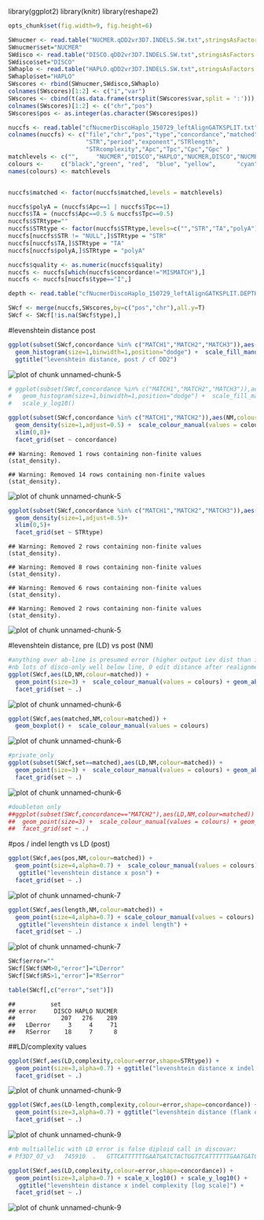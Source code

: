 library(ggplot2)
library(knitr)
library(reshape2)

```r
opts_chunk$set(fig.width=9, fig.height=6)
```


```r
SWnucmer <- read.table("NUCMER.qDD2vr3D7.INDELS.SW.txt",stringsAsFactors = F,sep='\t',header=T)
SWnucmer$set="NUCMER"
SWdisco <- read.table("DISCO.qDD2vr3D7.INDELS.SW.txt",stringsAsFactors = F,sep='\t',header=T)
SWdisco$set="DISCO"
SWhaplo <- read.table("HAPLO.qDD2vr3D7.INDELS.SW.txt",stringsAsFactors = F,sep='\t',header=T)
SWhaplo$set="HAPLO"
SWscores <- rbind(SWnucmer,SWdisco,SWhaplo)
colnames(SWscores)[1:2] <- c("i","var")
SWscores <- cbind(t(as.data.frame(strsplit(SWscores$var,split = ':'))),SWscores)
colnames(SWscores)[1:2] <- c("chr","pos")
SWscores$pos <- as.integer(as.character(SWscores$pos))
```


```r
nuccfs <- read.table("cfNucmerDiscoHaplo_150729_leftAlignGATKSPLIT.txt",sep="\t",stringsAsFactors = F)
colnames(nuccfs) <- c("file","chr","pos","type","concordance","matched","quality","length","alleles","complexity",
                      "STR","period","exponent","STRlength",
                      "STRcomplexity","Apc","Tpc","Cpc","Gpc" )
matchlevels <- c("",     "NUCMER","DISCO","HAPLO","NUCMER,DISCO","NUCMER,HAPLO","DISCO,HAPLO","NUCMER,DISCO,HAPLO")
colours <-     c("black","green", "red",  "blue", "yellow",      "cyan",        "magenta",     "white")
names(colours) <- matchlevels


nuccfs$matched <- factor(nuccfs$matched,levels = matchlevels)

nuccfs$polyA = (nuccfs$Apc==1 | nuccfs$Tpc==1)
nuccfs$TA = (nuccfs$Apc==0.5 & nuccfs$Tpc==0.5)
nuccfs$STRtype=""
nuccfs$STRtype <- factor(nuccfs$STRtype,levels=c("","STR","TA","polyA"))
nuccfs[nuccfs$STR != "NULL",]$STRtype = "STR"
nuccfs[nuccfs$TA,]$STRtype = "TA"
nuccfs[nuccfs$polyA,]$STRtype = "polyA"

nuccfs$quality <- as.numeric(nuccfs$quality)
nuccfs <- nuccfs[which(nuccfs$concordance!="MISMATCH"),]
nuccfs <- nuccfs[nuccfs$type=="I",]
```


```r
depth <- read.table("cfNucmerDiscoHaplo_150729_leftAlignGATKSPLIT.DEPTH.txt",sep="\t",stringsAsFactors = F,header=T)
```


```r
SWcf <- merge(nuccfs,SWscores,by=c("pos","chr"),all.y=T)
SWcf <- SWcf[!is.na(SWcf$type),]
```


#levenshtein distance post

```r
ggplot(subset(SWcf,concordance %in% c("MATCH1","MATCH2","MATCH3")),aes(NM,fill=set)) + 
  geom_histogram(size=1,binwidth=1,position="dodge") +  scale_fill_manual(values = colours) +
  ggtitle("levenshtein distance, post / cf DD2")
```

![plot of chunk unnamed-chunk-5](figure/unnamed-chunk-5-1.png) 

```r
# ggplot(subset(SWcf,concordance %in% c("MATCH1","MATCH2","MATCH3")),aes(NM,fill=set)) + 
#   geom_histogram(size=1,binwidth=1,position="dodge") +  scale_fill_manual(values = colours) +
#   scale_y_log10()

ggplot(subset(SWcf,concordance %in% c("MATCH1","MATCH2")),aes(NM,colour=matched)) + 
  geom_density(size=1,adjust=0.5) +  scale_colour_manual(values = colours) +
  xlim(0,8)+
  facet_grid(set ~ concordance)
```

```
## Warning: Removed 1 rows containing non-finite values (stat_density).
```

```
## Warning: Removed 14 rows containing non-finite values (stat_density).
```

![plot of chunk unnamed-chunk-5](figure/unnamed-chunk-5-2.png) 

```r
ggplot(subset(SWcf,concordance %in% c("MATCH1","MATCH2","MATCH3")),aes(NM,colour=STRtype)) + 
  geom_density(size=1,adjust=0.5)+
  xlim(0,5)+
  facet_grid(set ~ STRtype)
```

```
## Warning: Removed 2 rows containing non-finite values (stat_density).
```

```
## Warning: Removed 8 rows containing non-finite values (stat_density).
```

```
## Warning: Removed 6 rows containing non-finite values (stat_density).
```

```
## Warning: Removed 2 rows containing non-finite values (stat_density).
```

![plot of chunk unnamed-chunk-5](figure/unnamed-chunk-5-3.png) 


#levenshtein distance, pre (LD) vs post (NM)

```r
#anything over ab-line is presumed error (higher output Lev dist than input)
#nb lots of disco-only well below line, 0 edit distance after realignment
ggplot(SWcf,aes(LD,NM,colour=matched)) + 
  geom_point(size=3) +  scale_colour_manual(values = colours) + geom_abline() +
  facet_grid(set ~ .)
```

![plot of chunk unnamed-chunk-6](figure/unnamed-chunk-6-1.png) 

```r
ggplot(SWcf,aes(matched,NM,colour=matched)) + 
  geom_boxplot() +  scale_colour_manual(values = colours)
```

![plot of chunk unnamed-chunk-6](figure/unnamed-chunk-6-2.png) 

```r
#private_only
ggplot(subset(SWcf,set==matched),aes(LD,NM,colour=matched)) + 
  geom_point(size=3) +  scale_colour_manual(values = colours) + geom_abline() +
  facet_grid(set ~ .)
```

![plot of chunk unnamed-chunk-6](figure/unnamed-chunk-6-3.png) 

```r
#doubleton only
##ggplot(subset(SWcf,concordance=="MATCH2"),aes(LD,NM,colour=matched)) + 
##  geom_point(size=3) +  scale_colour_manual(values = colours) + geom_abline() +
##  facet_grid(set ~ .)
```


#pos / indel length vs LD (post)

```r
ggplot(SWcf,aes(pos,NM,colour=matched)) + 
  geom_point(size=4,alpha=0.7) +  scale_colour_manual(values = colours) + 
   ggtitle("levenshtein distance x posn") +
  facet_grid(set ~ .)
```

![plot of chunk unnamed-chunk-7](figure/unnamed-chunk-7-1.png) 

```r
ggplot(SWcf,aes(length,NM,colour=matched)) + 
  geom_point(size=4,alpha=0.7) + scale_colour_manual(values = colours) + 
   ggtitle("levenshtein distance x indel length") +
  facet_grid(set ~ .)
```

![plot of chunk unnamed-chunk-7](figure/unnamed-chunk-7-2.png) 


```r
SWcf$error=""
SWcf[SWcf$NM>0,"error"]="LDerror"
SWcf[SWcf$RS>1,"error"]="RSerror"

table(SWcf[,c("error","set")])
```

```
##          set
## error     DISCO HAPLO NUCMER
##             207   276    289
##   LDerror     3     4     71
##   RSerror    18     7      8
```
##LD/complexity values

```r
ggplot(SWcf,aes(LD,complexity,colour=error,shape=STRtype)) + 
  geom_point(size=3,alpha=0.7) + ggtitle("levenshtein distance x indel complexity") +
  facet_grid(set ~ .)
```

![plot of chunk unnamed-chunk-9](figure/unnamed-chunk-9-1.png) 

```r
ggplot(SWcf,aes(LD-length,complexity,colour=error,shape=concordance)) + 
  geom_point(size=3,alpha=0.7) + ggtitle("levenshtein distance (flank only) x indel complexity") +
  facet_grid(set ~ .)
```

![plot of chunk unnamed-chunk-9](figure/unnamed-chunk-9-2.png) 

```r
#nb multiallelic with LD error is false diploid call in discovar:
# Pf3D7_07_v3	745910	.	GTTCATTTTTTGAATGATCTACTGGTTCATTTTTTGAATGATCTACTGGTTCATTTTTTGAATGATCTACTGATTCATTTTTTGAATGATCTACTGA	TTCATTTTTTGAATGATCTACTGG,G	214.00	PASS	AC=1,1;AN=2;BL=2;SF=1	GT:ALTP:REFP:GP	.	1/2:60,154:0:0,0,0,0,60,4.34295e-06	.

ggplot(SWcf,aes(LD,complexity,colour=error,shape=concordance)) + 
  geom_point(size=3,alpha=0.7) + scale_x_log10() + scale_y_log10() +
   ggtitle("levenshtein distance x indel complexity [log scale]") +
  facet_grid(set ~ .)
```

![plot of chunk unnamed-chunk-9](figure/unnamed-chunk-9-3.png) 

